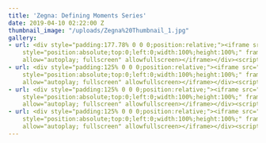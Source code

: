 ```yaml
---
title: 'Zegna: Defining Moments Series'
date: 2019-04-10 02:22:00 Z
thumbnail_image: "/uploads/Zegna%20Thumbnail_1.jpg"
gallery:
- url: <div style="padding:177.78% 0 0 0;position:relative;"><iframe src="https://player.vimeo.com/video/320404001?autoplay=1&title=0&byline=0&portrait=0"
    style="position:absolute;top:0;left:0;width:100%;height:100%;" frameborder="0"
    allow="autoplay; fullscreen" allowfullscreen></iframe></div><script src="https://player.vimeo.com/api/player.js"></script>
- url: <div style="padding:125% 0 0 0;position:relative;"><iframe src="https://player.vimeo.com/video/320393126?title=0&byline=0&portrait=0"
    style="position:absolute;top:0;left:0;width:100%;height:100%;" frameborder="0"
    allow="autoplay; fullscreen" allowfullscreen></iframe></div><script src="https://player.vimeo.com/api/player.js"></script>
- url: <div style="padding:125% 0 0 0;position:relative;"><iframe src="https://player.vimeo.com/video/320394009?title=0&byline=0&portrait=0"
    style="position:absolute;top:0;left:0;width:100%;height:100%;" frameborder="0"
    allow="autoplay; fullscreen" allowfullscreen></iframe></div><script src="https://player.vimeo.com/api/player.js"></script>
- url: <div style="padding:125% 0 0 0;position:relative;"><iframe src="https://player.vimeo.com/video/320391328?title=0&byline=0&portrait=0"
    style="position:absolute;top:0;left:0;width:100%;height:100%;" frameborder="0"
    allow="autoplay; fullscreen" allowfullscreen></iframe></div><script src="https://player.vimeo.com/api/player.js"></script>
---
```


